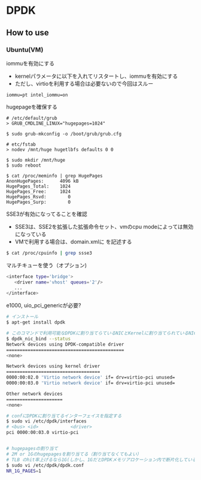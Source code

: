 # DPDK

## How to use
### Ubuntu(VM)
iommuを有効にする
* kernelパラメータに以下を入れてリスタートし、iommuを有効にする  
* ただし、virtioを利用する場合は必要ないので今回はスルー
```
iommu=pt intel_iommu=on
```

hugepageを確保する
```
# /etc/default/grub
> GRUB_CMDLINE_LINUX="hugepages=1024"

$ sudo grub-mkconfig -o /boot/grub/grub.cfg

# etc/fstab
> nodev /mnt/huge hugetlbfs defaults 0 0

$ sudo mkdir /mnt/huge
$ sudo reboot

$ cat /proc/meminfo | grep HugePages
AnonHugePages:      4096 kB
HugePages_Total:    1024
HugePages_Free:     1024
HugePages_Rsvd:        0
HugePages_Surp:        0
```

SSE3が有効になってることを確認
* SSE3は、SSE2を拡張した拡張命令セット、vmのcpu modeによっては無効になっている
* VMで利用する場合は、domain.xmlに <cpu mode='host-model'> を記述する
``` bash
$ cat /proc/cpuinfo | grep ssse3
```

マルチキューを使う（オプション)
``` bash
<interface type='bridge'>
   <driver name='vhost' queues='2'/>
   ...
</interface>
```

e1000, uio_pci_genericが必要?


``` bash
# インストール
$ apt-get install dpdk

# このコマンドで利用可能なDPDKに割り当てらているNICとKernelに割り当てられているNICを調べられる
$ dpdk_nic_bind --status
Network devices using DPDK-compatible driver
============================================
<none>

Network devices using kernel driver
===================================
0000:00:02.0 'Virtio network device' if= drv=virtio-pci unused=
0000:00:03.0 'Virtio network device' if= drv=virtio-pci unused=

Other network devices
=====================
<none>

# confにDPDKに割り当てるインターフェイスを指定する
$ sudo vi /etc/dpdk/interfaces
# <bus> <id>            <driver>
pci 0000:00:03.0 virtio-pci


# hugepagesの割り当て
# 2M or 1Gのhugepagesを割り当てる（割り当てなくてもよい）
# TLB のhit率上げるなら1G(しかし、1GだとDPDKメモリアロケーション内で断片化しているという報告がある)
$ sudo vi /etc/dpdk/dpdk.conf
NR_1G_PAGES=1
```
